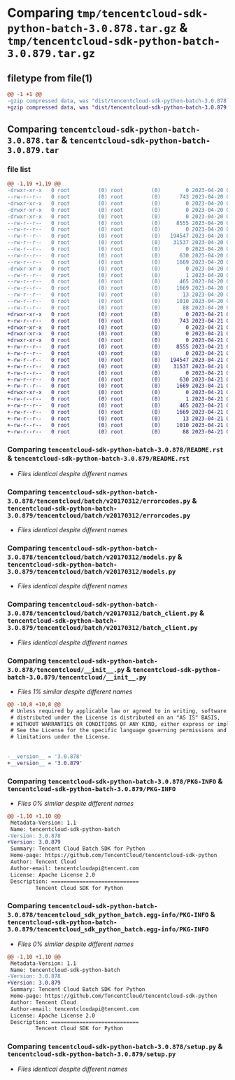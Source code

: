# Comparing `tmp/tencentcloud-sdk-python-batch-3.0.878.tar.gz` & `tmp/tencentcloud-sdk-python-batch-3.0.879.tar.gz`

## filetype from file(1)

```diff
@@ -1 +1 @@
-gzip compressed data, was "dist/tencentcloud-sdk-python-batch-3.0.878.tar", last modified: Thu Apr 20 00:19:04 2023, max compression
+gzip compressed data, was "dist/tencentcloud-sdk-python-batch-3.0.879.tar", last modified: Fri Apr 21 00:30:05 2023, max compression
```

## Comparing `tencentcloud-sdk-python-batch-3.0.878.tar` & `tencentcloud-sdk-python-batch-3.0.879.tar`

### file list

```diff
@@ -1,19 +1,19 @@
-drwxr-xr-x   0 root         (0) root         (0)        0 2023-04-20 00:19:04.000000 tencentcloud-sdk-python-batch-3.0.878/
--rw-r--r--   0 root         (0) root         (0)      743 2023-04-20 00:19:04.000000 tencentcloud-sdk-python-batch-3.0.878/README.rst
-drwxr-xr-x   0 root         (0) root         (0)        0 2023-04-20 00:19:04.000000 tencentcloud-sdk-python-batch-3.0.878/tencentcloud/
-drwxr-xr-x   0 root         (0) root         (0)        0 2023-04-20 00:19:04.000000 tencentcloud-sdk-python-batch-3.0.878/tencentcloud/batch/
-drwxr-xr-x   0 root         (0) root         (0)        0 2023-04-20 00:19:04.000000 tencentcloud-sdk-python-batch-3.0.878/tencentcloud/batch/v20170312/
--rw-r--r--   0 root         (0) root         (0)     8555 2023-04-20 00:19:04.000000 tencentcloud-sdk-python-batch-3.0.878/tencentcloud/batch/v20170312/errorcodes.py
--rw-r--r--   0 root         (0) root         (0)        0 2023-04-20 00:19:04.000000 tencentcloud-sdk-python-batch-3.0.878/tencentcloud/batch/v20170312/__init__.py
--rw-r--r--   0 root         (0) root         (0)   194547 2023-04-20 00:19:04.000000 tencentcloud-sdk-python-batch-3.0.878/tencentcloud/batch/v20170312/models.py
--rw-r--r--   0 root         (0) root         (0)    31537 2023-04-20 00:19:04.000000 tencentcloud-sdk-python-batch-3.0.878/tencentcloud/batch/v20170312/batch_client.py
--rw-r--r--   0 root         (0) root         (0)        0 2023-04-20 00:19:04.000000 tencentcloud-sdk-python-batch-3.0.878/tencentcloud/batch/__init__.py
--rw-r--r--   0 root         (0) root         (0)      630 2023-04-20 00:19:04.000000 tencentcloud-sdk-python-batch-3.0.878/tencentcloud/__init__.py
--rw-r--r--   0 root         (0) root         (0)     1669 2023-04-20 00:19:04.000000 tencentcloud-sdk-python-batch-3.0.878/PKG-INFO
-drwxr-xr-x   0 root         (0) root         (0)        0 2023-04-20 00:19:04.000000 tencentcloud-sdk-python-batch-3.0.878/tencentcloud_sdk_python_batch.egg-info/
--rw-r--r--   0 root         (0) root         (0)        1 2023-04-20 00:19:04.000000 tencentcloud-sdk-python-batch-3.0.878/tencentcloud_sdk_python_batch.egg-info/dependency_links.txt
--rw-r--r--   0 root         (0) root         (0)      465 2023-04-20 00:19:04.000000 tencentcloud-sdk-python-batch-3.0.878/tencentcloud_sdk_python_batch.egg-info/SOURCES.txt
--rw-r--r--   0 root         (0) root         (0)     1669 2023-04-20 00:19:04.000000 tencentcloud-sdk-python-batch-3.0.878/tencentcloud_sdk_python_batch.egg-info/PKG-INFO
--rw-r--r--   0 root         (0) root         (0)       13 2023-04-20 00:19:04.000000 tencentcloud-sdk-python-batch-3.0.878/tencentcloud_sdk_python_batch.egg-info/top_level.txt
--rw-r--r--   0 root         (0) root         (0)     1010 2023-04-20 00:19:04.000000 tencentcloud-sdk-python-batch-3.0.878/setup.py
--rw-r--r--   0 root         (0) root         (0)       88 2023-04-20 00:19:04.000000 tencentcloud-sdk-python-batch-3.0.878/setup.cfg
+drwxr-xr-x   0 root         (0) root         (0)        0 2023-04-21 00:30:05.000000 tencentcloud-sdk-python-batch-3.0.879/
+-rw-r--r--   0 root         (0) root         (0)      743 2023-04-21 00:30:05.000000 tencentcloud-sdk-python-batch-3.0.879/README.rst
+drwxr-xr-x   0 root         (0) root         (0)        0 2023-04-21 00:30:05.000000 tencentcloud-sdk-python-batch-3.0.879/tencentcloud/
+drwxr-xr-x   0 root         (0) root         (0)        0 2023-04-21 00:30:05.000000 tencentcloud-sdk-python-batch-3.0.879/tencentcloud/batch/
+drwxr-xr-x   0 root         (0) root         (0)        0 2023-04-21 00:30:05.000000 tencentcloud-sdk-python-batch-3.0.879/tencentcloud/batch/v20170312/
+-rw-r--r--   0 root         (0) root         (0)     8555 2023-04-21 00:30:05.000000 tencentcloud-sdk-python-batch-3.0.879/tencentcloud/batch/v20170312/errorcodes.py
+-rw-r--r--   0 root         (0) root         (0)        0 2023-04-21 00:30:05.000000 tencentcloud-sdk-python-batch-3.0.879/tencentcloud/batch/v20170312/__init__.py
+-rw-r--r--   0 root         (0) root         (0)   194547 2023-04-21 00:30:05.000000 tencentcloud-sdk-python-batch-3.0.879/tencentcloud/batch/v20170312/models.py
+-rw-r--r--   0 root         (0) root         (0)    31537 2023-04-21 00:30:05.000000 tencentcloud-sdk-python-batch-3.0.879/tencentcloud/batch/v20170312/batch_client.py
+-rw-r--r--   0 root         (0) root         (0)        0 2023-04-21 00:30:05.000000 tencentcloud-sdk-python-batch-3.0.879/tencentcloud/batch/__init__.py
+-rw-r--r--   0 root         (0) root         (0)      630 2023-04-21 00:30:05.000000 tencentcloud-sdk-python-batch-3.0.879/tencentcloud/__init__.py
+-rw-r--r--   0 root         (0) root         (0)     1669 2023-04-21 00:30:05.000000 tencentcloud-sdk-python-batch-3.0.879/PKG-INFO
+drwxr-xr-x   0 root         (0) root         (0)        0 2023-04-21 00:30:05.000000 tencentcloud-sdk-python-batch-3.0.879/tencentcloud_sdk_python_batch.egg-info/
+-rw-r--r--   0 root         (0) root         (0)        1 2023-04-21 00:30:05.000000 tencentcloud-sdk-python-batch-3.0.879/tencentcloud_sdk_python_batch.egg-info/dependency_links.txt
+-rw-r--r--   0 root         (0) root         (0)      465 2023-04-21 00:30:05.000000 tencentcloud-sdk-python-batch-3.0.879/tencentcloud_sdk_python_batch.egg-info/SOURCES.txt
+-rw-r--r--   0 root         (0) root         (0)     1669 2023-04-21 00:30:05.000000 tencentcloud-sdk-python-batch-3.0.879/tencentcloud_sdk_python_batch.egg-info/PKG-INFO
+-rw-r--r--   0 root         (0) root         (0)       13 2023-04-21 00:30:05.000000 tencentcloud-sdk-python-batch-3.0.879/tencentcloud_sdk_python_batch.egg-info/top_level.txt
+-rw-r--r--   0 root         (0) root         (0)     1010 2023-04-21 00:30:05.000000 tencentcloud-sdk-python-batch-3.0.879/setup.py
+-rw-r--r--   0 root         (0) root         (0)       88 2023-04-21 00:30:05.000000 tencentcloud-sdk-python-batch-3.0.879/setup.cfg
```

### Comparing `tencentcloud-sdk-python-batch-3.0.878/README.rst` & `tencentcloud-sdk-python-batch-3.0.879/README.rst`

 * *Files identical despite different names*

### Comparing `tencentcloud-sdk-python-batch-3.0.878/tencentcloud/batch/v20170312/errorcodes.py` & `tencentcloud-sdk-python-batch-3.0.879/tencentcloud/batch/v20170312/errorcodes.py`

 * *Files identical despite different names*

### Comparing `tencentcloud-sdk-python-batch-3.0.878/tencentcloud/batch/v20170312/models.py` & `tencentcloud-sdk-python-batch-3.0.879/tencentcloud/batch/v20170312/models.py`

 * *Files identical despite different names*

### Comparing `tencentcloud-sdk-python-batch-3.0.878/tencentcloud/batch/v20170312/batch_client.py` & `tencentcloud-sdk-python-batch-3.0.879/tencentcloud/batch/v20170312/batch_client.py`

 * *Files identical despite different names*

### Comparing `tencentcloud-sdk-python-batch-3.0.878/tencentcloud/__init__.py` & `tencentcloud-sdk-python-batch-3.0.879/tencentcloud/__init__.py`

 * *Files 1% similar despite different names*

```diff
@@ -10,8 +10,8 @@
 # Unless required by applicable law or agreed to in writing, software
 # distributed under the License is distributed on an "AS IS" BASIS,
 # WITHOUT WARRANTIES OR CONDITIONS OF ANY KIND, either express or implied.
 # See the License for the specific language governing permissions and
 # limitations under the License.
 
 
-__version__ = '3.0.878'
+__version__ = '3.0.879'
```

### Comparing `tencentcloud-sdk-python-batch-3.0.878/PKG-INFO` & `tencentcloud-sdk-python-batch-3.0.879/PKG-INFO`

 * *Files 0% similar despite different names*

```diff
@@ -1,10 +1,10 @@
 Metadata-Version: 1.1
 Name: tencentcloud-sdk-python-batch
-Version: 3.0.878
+Version: 3.0.879
 Summary: Tencent Cloud Batch SDK for Python
 Home-page: https://github.com/TencentCloud/tencentcloud-sdk-python
 Author: Tencent Cloud
 Author-email: tencentcloudapi@tencent.com
 License: Apache License 2.0
 Description: ============================
         Tencent Cloud SDK for Python
```

### Comparing `tencentcloud-sdk-python-batch-3.0.878/tencentcloud_sdk_python_batch.egg-info/PKG-INFO` & `tencentcloud-sdk-python-batch-3.0.879/tencentcloud_sdk_python_batch.egg-info/PKG-INFO`

 * *Files 0% similar despite different names*

```diff
@@ -1,10 +1,10 @@
 Metadata-Version: 1.1
 Name: tencentcloud-sdk-python-batch
-Version: 3.0.878
+Version: 3.0.879
 Summary: Tencent Cloud Batch SDK for Python
 Home-page: https://github.com/TencentCloud/tencentcloud-sdk-python
 Author: Tencent Cloud
 Author-email: tencentcloudapi@tencent.com
 License: Apache License 2.0
 Description: ============================
         Tencent Cloud SDK for Python
```

### Comparing `tencentcloud-sdk-python-batch-3.0.878/setup.py` & `tencentcloud-sdk-python-batch-3.0.879/setup.py`

 * *Files identical despite different names*

